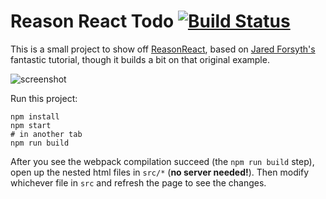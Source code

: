 # Reason React Todo [![Build Status](https://travis-ci.org/rpowelll/reason-react-todo.svg?branch=master)](https://travis-ci.org/rpowelll/reason-react-todo)

This is a small project to show off
[ReasonReact](https://reasonml.github.io/reason-react/), based on
[Jared Forsyth's](https://jaredforsyth.com/2017/07/05/a-reason-react-tutorial/)
fantastic tutorial, though it builds a bit on that original example.

![screenshot](https://raw.githubusercontent.com/rpowelll/reason-react-todo/master/screenshot.png)

Run this project:

```
npm install
npm start
# in another tab
npm run build
```

After you see the webpack compilation succeed (the `npm run build` step), open
up the nested html files in `src/*` (**no server needed!**). Then modify
whichever file in `src` and refresh the page to see the changes.
